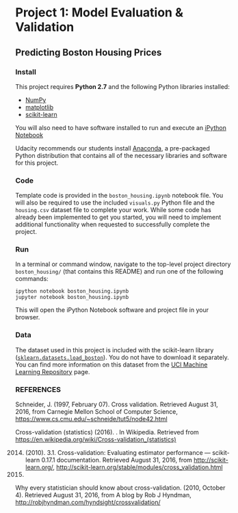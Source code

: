 # Project 1: Model Evaluation & Validation
## Predicting Boston Housing Prices

### Install

This project requires **Python 2.7** and the following Python libraries installed:

- [NumPy](http://www.numpy.org/)
- [matplotlib](http://matplotlib.org/)
- [scikit-learn](http://scikit-learn.org/stable/)

You will also need to have software installed to run and execute an [iPython Notebook](http://ipython.org/notebook.html)

Udacity recommends our students install [Anaconda](https://www.continuum.io/downloads), a pre-packaged Python distribution that contains all of the necessary libraries and software for this project. 

### Code

Template code is provided in the `boston_housing.ipynb` notebook file. You will also be required to use the included `visuals.py` Python file and the `housing.csv` dataset file to complete your work. While some code has already been implemented to get you started, you will need to implement additional functionality when requested to successfully complete the project.

### Run

In a terminal or command window, navigate to the top-level project directory `boston_housing/` (that contains this README) and run one of the following commands:

```ipython notebook boston_housing.ipynb```  
```jupyter notebook boston_housing.ipynb```

This will open the iPython Notebook software and project file in your browser.

### Data

The dataset used in this project is included with the scikit-learn library ([`sklearn.datasets.load_boston`](http://scikit-learn.org/stable/modules/generated/sklearn.datasets.load_boston.html#sklearn.datasets.load_boston)). You do not have to download it separately. You can find more information on this dataset from the [UCI Machine Learning Repository](https://archive.ics.uci.edu/ml/datasets/Housing) page.

### REFERENCES

Schneider, J. (1997, February 07). Cross validation. Retrieved August 31, 2016, from Carnegie Mellon School of Computer Science, https://www.cs.cmu.edu/~schneide/tut5/node42.html

Cross-validation (statistics) (2016). . In Wikipedia. Retrieved from https://en.wikipedia.org/wiki/Cross-validation_(statistics)

2014. (2010). 3.1. Cross-validation: Evaluating estimator performance — scikit-learn 0.17.1 documentation. Retrieved August 31, 2016, from http://scikit-learn.org/, http://scikit-learn.org/stable/modules/cross_validation.html
2015. 

Why every statistician should know about cross-validation. (2010, October 4). Retrieved August 31, 2016, from A blog by Rob J Hyndman, http://robjhyndman.com/hyndsight/crossvalidation/
